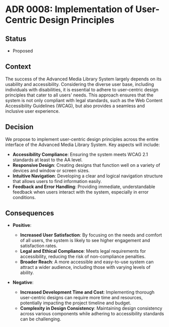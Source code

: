 # ADR 0008: Implementation of User-Centric Design Principles

## Status
- Proposed

## Context
The success of the Advanced Media Library System largely depends on its usability and accessibility. Considering the diverse user base, including individuals with disabilities, it is essential to adhere to user-centric design principles that cater to all users' needs. This approach ensures that the system is not only compliant with legal standards, such as the Web Content Accessibility Guidelines (WCAG), but also provides a seamless and inclusive user experience.

## Decision
We propose to implement user-centric design principles across the entire interface of the Advanced Media Library System. Key aspects will include:

- **Accessibility Compliance**: Ensuring the system meets WCAG 2.1 standards at least to the AA level.
- **Responsive Design**: Creating designs that function well on a variety of devices and window or screen sizes.
- **Intuitive Navigation**: Developing a clear and logical navigation structure that allows users to find information easily.
- **Feedback and Error Handling**: Providing immediate, understandable feedback when users interact with the system, especially in error conditions.

## Consequences
- **Positive**:
  - **Increased User Satisfaction**: By focusing on the needs and comfort of all users, the system is likely to see higher engagement and satisfaction rates.
  - **Legal and Ethical Compliance**: Meets legal requirements for accessibility, reducing the risk of non-compliance penalties.
  - **Broader Reach**: A more accessible and easy-to-use system can attract a wider audience, including those with varying levels of ability.
  
- **Negative**:
  - **Increased Development Time and Cost**: Implementing thorough user-centric designs can require more time and resources, potentially impacting the project timeline and budget.
  - **Complexity in Design Consistency**: Maintaining design consistency across various components while adhering to accessibility standards can be challenging.
